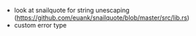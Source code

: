 * look at snailquote for string unescaping (https://github.com/euank/snailquote/blob/master/src/lib.rs)
* custom error type
